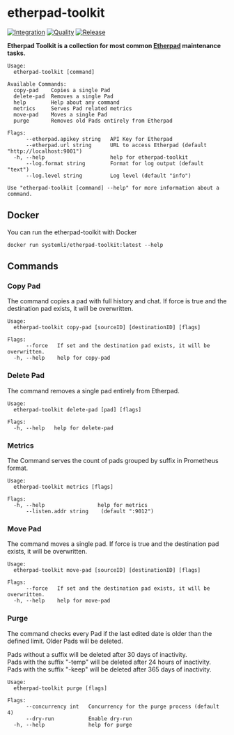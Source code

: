 # etherpad-toolkit

[![Integration](https://github.com/systemli/etherpad-toolkit/actions/workflows/integration.yml/badge.svg)](https://github.com/systemli/etherpad-toolkit/actions/workflows/integration.yml) [![Quality](https://github.com/systemli/etherpad-toolkit/actions/workflows/quality.yml/badge.svg)](https://github.com/systemli/etherpad-toolkit/actions/workflows/quality.yml) [![Release](https://github.com/systemli/etherpad-toolkit/actions/workflows/release.yml/badge.svg)](https://github.com/systemli/etherpad-toolkit/actions/workflows/release.yml)

**Etherpad Toolkit is a collection for most common [Etherpad](https://github.com/ether/etherpad-lite) maintenance tasks.**

```
Usage:
  etherpad-toolkit [command]

Available Commands:
  copy-pad    Copies a single Pad
  delete-pad  Removes a single Pad
  help        Help about any command
  metrics     Serves Pad related metrics
  move-pad    Moves a single Pad
  purge       Removes old Pads entirely from Etherpad

Flags:
      --etherpad.apikey string   API Key for Etherpad
      --etherpad.url string      URL to access Etherpad (default "http://localhost:9001")
  -h, --help                     help for etherpad-toolkit
      --log.format string        Format for log output (default "text")
      --log.level string         Log level (default "info")

Use "etherpad-toolkit [command] --help" for more information about a command.
```

## Docker

You can run the etherpad-toolkit with Docker

```
docker run systemli/etherpad-toolkit:latest --help
```

## Commands

### Copy Pad

The command copies a pad with full history and chat. If force is true and the destination pad exists, it will be overwritten.

```
Usage:
  etherpad-toolkit copy-pad [sourceID] [destinationID] [flags]

Flags:
      --force   If set and the destination pad exists, it will be overwritten.
  -h, --help    help for copy-pad

```

### Delete Pad

The command removes a single pad entirely from Etherpad.

```
Usage:
  etherpad-toolkit delete-pad [pad] [flags]

Flags:
  -h, --help   help for delete-pad

```

### Metrics

The Command serves the count of pads grouped by suffix in Prometheus format.

```
Usage:
  etherpad-toolkit metrics [flags]

Flags:
  -h, --help                 help for metrics
      --listen.addr string    (default ":9012")
```

### Move Pad

The command moves a single pad. If force is true and the destination pad exists, it will be overwritten.

```
Usage:
  etherpad-toolkit move-pad [sourceID] [destinationID] [flags]

Flags:
      --force   If set and the destination pad exists, it will be overwritten.
  -h, --help    help for move-pad
```

### Purge

The command checks every Pad if the last edited date is older than the defined limit. Older Pads will be deleted.

Pads without a suffix will be deleted after 30 days of inactivity.  
Pads with the suffix "-temp" will be deleted after 24 hours of inactivity.  
Pads with the suffix "-keep" will be deleted after 365 days of inactivity.  

```
Usage:
  etherpad-toolkit purge [flags]

Flags:
      --concurrency int   Concurrency for the purge process (default 4)
      --dry-run           Enable dry-run
  -h, --help              help for purge
```
